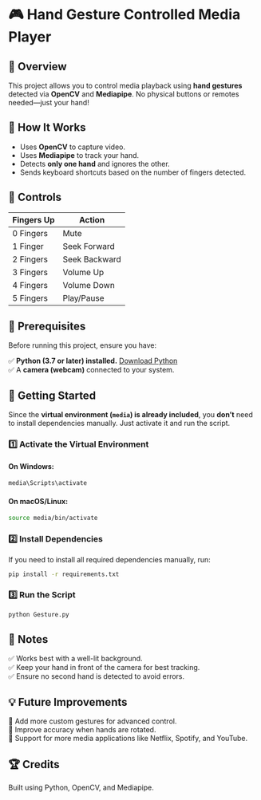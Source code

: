 # 🎮 Hand Gesture Controlled Media Player

## 📌 Overview
This project allows you to control media playback using **hand gestures** detected via **OpenCV** and **Mediapipe**. No physical buttons or remotes needed—just your hand!

## 🎥 How It Works
- Uses **OpenCV** to capture video.
- Uses **Mediapipe** to track your hand.
- Detects **only one hand** and ignores the other.
- Sends keyboard shortcuts based on the number of fingers detected.

## 🎯 Controls

| Fingers Up | Action        |
| ---------- | ------------- |
| 0 Fingers  | Mute          |
| 1 Finger   | Seek Forward  |
| 2 Fingers  | Seek Backward |
| 3 Fingers  | Volume Up     |
| 4 Fingers  | Volume Down   |
| 5 Fingers  | Play/Pause    |

## 🔧 Prerequisites
Before running this project, ensure you have:

✅ **Python (3.7 or later) installed.** [Download Python](https://www.python.org/downloads/)  
✅ A **camera (webcam)** connected to your system.

## 🚀 Getting Started
Since the **virtual environment (`media`) is already included**, you **don’t** need to install dependencies manually. Just activate it and run the script.

### 1️⃣ Activate the Virtual Environment

#### On Windows:
```bash
media\Scripts\activate
```

#### On macOS/Linux:
```bash
source media/bin/activate
```

### 2️⃣ Install Dependencies
If you need to install all required dependencies manually, run:
```bash
pip install -r requirements.txt
```

### 3️⃣ Run the Script
```bash
python Gesture.py
```

## 📝 Notes
✅ Works best with a well-lit background.  
✅ Keep your hand in front of the camera for best tracking.  
✅ Ensure no second hand is detected to avoid errors.  

## 💡 Future Improvements
🚀 Add more custom gestures for advanced control.  
🚀 Improve accuracy when hands are rotated.  
🚀 Support for more media applications like Netflix, Spotify, and YouTube.  

## 🏆 Credits
Built using Python, OpenCV, and Mediapipe.
